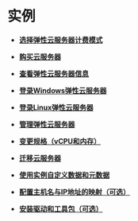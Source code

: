 # 实例<a name="ecs_03_0100"></a>

-   **[选择弹性云服务器计费模式](选择弹性云服务器计费模式.md)**  

-   **[购买云服务器](购买云服务器.md)**  

-   **[查看弹性云服务器信息](查看弹性云服务器信息.md)**  

-   **[登录Windows弹性云服务器](登录Windows弹性云服务器.md)**  

-   **[登录Linux弹性云服务器](登录Linux弹性云服务器.md)**  

-   **[管理弹性云服务器](管理弹性云服务器.md)**  

-   **[变更规格（vCPU和内存）](变更规格（vCPU和内存）.md)**  

-   **[迁移云服务器](迁移云服务器.md)**  

-   **[使用实例自定义数据和元数据](使用实例自定义数据和元数据.md)**  

-   **[配置主机名与IP地址的映射（可选）](配置主机名与IP地址的映射（可选）.md)**  

-   **[安装驱动和工具包（可选）](安装驱动和工具包（可选）.md)**  

